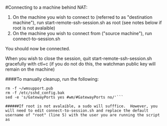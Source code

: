 #Connecting to a machine behind NAT:

1. On the machine you wish to connect to (referred to as "destination machine"), run start-remote-ssh-session.sh as root (see notes below if root is not avalaible)
2. On the machine you wish to connect from ("source machine"), run connect-to-session.sh

You should now be connected.

When you wish to close the session, quit start-remote-ssh-session.sh gracefully with ctl+c (if you do not do this, the watchman public key will remain on the machine)

####To manually cleanup, run the following:

```ssh-agent -D ~/wmsupport.pub
rm -f ~/wmsupport.pub
rm -f /etc/sshd_config.bak
sed -e 's/GatewayPorts yes #wm/#GatewayPorts no/'```
	
######If root is not avalaible, a sudo will sufffice.  However, you will need to edit connect-to-session.sh and replace the default username of "root" (line 5) with the user you are running the script as 
